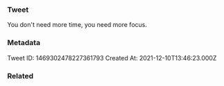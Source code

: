 ### Tweet
You don't need more time, you need more focus.

### Metadata
Tweet ID: 1469302478227361793
Created At: 2021-12-10T13:46:23.000Z

### Related

